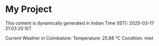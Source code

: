 # My Project

This content is dynamically generated in Indian Time (IST): 2025-03-17 21:03:20 IST


Current Weather in Coimbatore:
Temperature: 25.88 °C
Condition: mist
